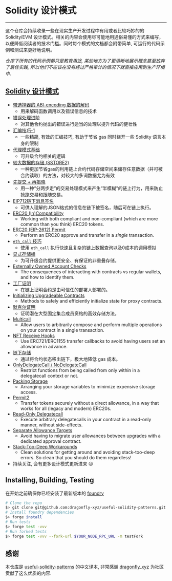 # Solidity 设计模式
---

这个仓库会持续收录一些在现实生产开发过程中有用或者比较巧妙的的 Solidity/EVM 设计模式。相关的内容会使用尽可能地用通俗易懂的方式来编写，以便降低阅读者的技术门槛。同时每个模式的文档都会附带简单, 可运行的代码示例和测试来更好地说明。

*仓库下所有的代码示例都只是教育用途, 某些地方为了更清晰地展示概念甚至放弃了最佳实践, 所以他们不应该在没有经过严格审计的情况下就直接应用到生产环境中.*


## [Solidity 设计模式](./patterns)
- [带选择器的 ABI-encoding 数据的解码](./patterns/abi-decode-with-selector/)
    - 用来解码函数调用以及错误信息的技术
- [错误处理进阶](./patterns/error-handling)
    - 对其他合约抛出的错误进行适当的处理以提升代码的健壮性
- [汇编技巧-1](./patterns/assembly-tricks-1)
    - 一些精简, 有效的汇编技巧, 有助于节省 gas 同时绕开一些 Solidity 语言本身的限制
- [代理模式基础](./patterns/basic-proxies)
    - 可升级合约相关的逻辑
- [较大数据的存储 (SSTORE2)](./patterns/big-data-storage)
    - 一种更加节省gas的利用链上合约代码存储空间来储存任意数据（并可被合约读取）的方法，对较大的多词数据尤为有效
- [先提交 + 再揭晓](./patterns/commit-reveal)
    - 用一种“分两步走”的交易处理模式来产生“半模糊”的链上行为，用来防止抢跑交易和跟随交易。
- [EIP712链下消息签名](./patterns/eip712-signed-messages)
    - 可供人理解的JSON格式的信息在链下被签名，随后可在链上执行。
- [ERC20 (In)Compatibility](./patterns/erc20-compatibility)
    - Working with both compliant and non-compliant (which are more common than you think) ERC20 tokens.
- [ERC20 (EIP-2612) Permit](./patterns/erc20-permit)
    - Perform an ERC20 approve and transfer in a *single* transaction.
- [`eth_call` 技巧](./patterns/eth_call-tricks)
    - 使用 `eth_call` 执行快速且复杂的链上数据查询以及0成本的调用模拟
- [显式存储桶](./patterns/explicit-storage-buckets)
    - 为可升级合约提供更安全、有保证的非重叠存储。
- [Externally Owned Account Checks](./patterns/eoa-checks)
    - The consequences of interacting with contracts vs regular wallets, and how to identify them.
- [工厂证明](./patterns/factory-proofs)
    - 在链上证明合约是由可信任的部署人部署的。
- [Initializing Upgradeable Contracts](./patterns/initializing-upgradeable-contracts)
    - Methods to safely and efficiently initialize state for proxy contracts.
- [默克尔证明](./patterns/merkle-proofs)
    - 证明潜在大型固定集合成员资格的高效存储方法。
- [Multicall](./patterns/multicall)
    - Allow users to arbitrarily compose and perform multiple operations on your contract in a single transaction.
- [NFT Receive Hooks](./patterns/nft-receive-hooks)
    - Use ERC721/ERC1155 transfer callbacks to avoid having users set an allowance in advance.
- [链下存储](./patterns/off-chain-storage)
    - 通过将合约状态移出链下，极大地降低 gas 成本。
- [OnlyDelegateCall / NoDelegateCall](./patterns/only-delegatecall-no-delegatecall/)
    - Restrict functions from being called from only within in a delegatecall context or not.
- [Packing Storage](./patterns/packing-storage)
    - Arranging your storage variables to minimize expensive storage access.
- [Permit2](./patterns/permit2)
    - Transfer tokens securely without a direct allowance, in a way that works for all (legacy and modern) ERC20s.
- [Read-Only Delegatecall](./patterns/readonly-delegatecall)
    - Execute arbitrary delegatecalls in your contract in a read-only manner, without side-effects.
- [Separate Allowance Targets](./patterns/separate-allowance-targets/)
    - Avoid having to migrate user allowances between upgrades with a dedicated approval contract.
- [Stack-Too-Deep Workarounds](./patterns/stack-too-deep/)
    - Clean solutions for getting around and avoiding stack-too-deep errors. So clean that you should do them regardless!
- 持续关注, 会有更多设计模式更新进来 😉

## Installing, Building, Testing

在开始之前确保你已经安装了最新版本的 [foundry](https://book.getfoundry.sh/getting-started/installation)

```bash
# Clone the repo
$> git clone git@github.com:dragonfly-xyz/useful-solidity-patterns.git
# Install foundry dependencies
$> forge install
# Run tests
$> forge test -vvv
# Run forked tests
$> forge test -vvv --fork-url $YOUR_NODE_RPC_URL -m testFork
```

## 感谢
本仓库是 [useful-solidity-patterns](https://github.com/dragonfly-xyz/useful-solidity-patterns/tree/main) 的中文译本, 非常感谢 [dragonfly_xyz](https://twitter.com/dragonfly_xyz) 为社区贡献了这么优质的内容.
